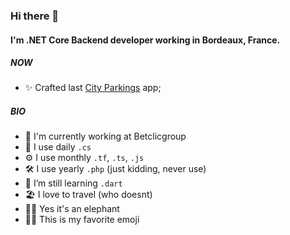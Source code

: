 ### Hi there 👋

#### I'm .NET Core Backend developer working in Bordeaux, France.

##### NOW

- ✨ Crafted last [City Parkings](https://apps.apple.com/in/app/city-parkings/id1491355712) app;

##### BIO

- 🏢 I'm currently working at Betclicgroup
- 🔨 I use daily `.cs`
- ⚙ I use monthly `.tf`, `.ts`, `.js`
- 🛠 I use yearly `.php` (just kidding, never use)
- 🌱 I’m still learning `.dart`
- 🏖 I love to travel (who doesnt)
- 🐘💨 Yes it's an elephant
- 🤷‍♂️ This is my favorite emoji
